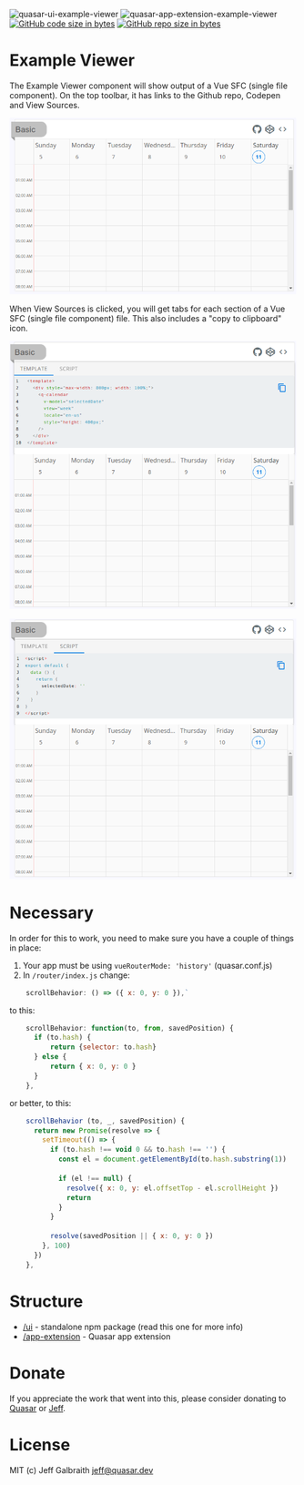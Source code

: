 ![quasar-ui-example-viewer](https://img.shields.io/npm/v/quasar-ui-example-viewer.svg?label=quasar-ui-example-viewer)
![quasar-app-extension-example-viewer](https://img.shields.io/npm/v/quasar-app-extension-example-viewer.svg?label=quasar-app-extension-example-viewer)
[![GitHub code size in bytes](https://img.shields.io/github/languages/code-size/hawkeye64/example-viewer.svg)]()
[![GitHub repo size in bytes](https://img.shields.io/github/repo-size/hawkeye64/example-viewer.svg)]()

# Example Viewer
The Example Viewer component will show output of a Vue SFC (single file component). On the top toolbar, it has links to the Github repo, Codepen and View Sources.

![example-viewer showing QCalendar (week view)](https://raw.githubusercontent.com/hawkeye64/example-viewer/master/images/example-viewer--QCalendar-week-view.png)

When View Sources is clicked, you will get tabs for each section of a Vue SFC (single file component) file. This also includes a "copy to clipboard" icon.

![example-viewer showing QCalendar (week view)](https://raw.githubusercontent.com/hawkeye64/example-viewer/master/images/example-viewer--QCalendar-week-view--template.png)

![example-viewer showing QCalendar (week view)](https://raw.githubusercontent.com/hawkeye64/example-viewer/master/images/example-viewer--QCalendar-week-view--script.png)

# Necessary
In order for this to work, you need to make sure you have a couple of things in place:

1. Your app must be using `vueRouterMode: 'history'` (quasar.conf.js)
2. In `/router/index.js` change:
```js
    scrollBehavior: () => ({ x: 0, y: 0 }),`
```
to this:
```js
    scrollBehavior: function(to, from, savedPosition) {
      if (to.hash) {
          return {selector: to.hash}
      } else {
          return { x: 0, y: 0 }
      }
    },
```
or better, to this:
```js
    scrollBehavior (to, _, savedPosition) {
      return new Promise(resolve => {
        setTimeout(() => {
          if (to.hash !== void 0 && to.hash !== '') {
            const el = document.getElementById(to.hash.substring(1))

            if (el !== null) {
              resolve({ x: 0, y: el.offsetTop - el.scrollHeight })
              return
            }
          }

          resolve(savedPosition || { x: 0, y: 0 })
        }, 100)
      })
    },
```

# Structure
* [/ui](ui) - standalone npm package (read this one for more info)
* [/app-extension](app-extension) - Quasar app extension

# Donate
If you appreciate the work that went into this, please consider donating to [Quasar](https://donate.quasar.dev) or [Jeff](https://github.com/sponsors/hawkeye64).

# License
MIT (c) Jeff Galbraith <jeff@quasar.dev>
